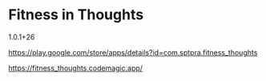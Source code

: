 # Fitness in Thoughts

1.0.1+26

https://play.google.com/store/apps/details?id=com.sptpra.fitness_thoughts

https://fitness_thoughts.codemagic.app/
